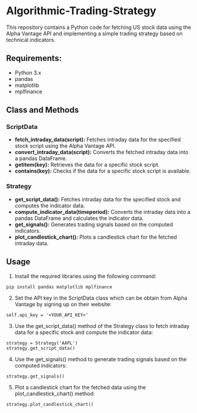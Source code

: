 # Algorithmic-Trading-Strategy
This repository contains a Python code for fetching US stock data using the Alpha Vantage API and implementing a simple trading strategy based on technical indicators.

## Requirements:
  - Python 3.x
  - pandas
  - matplotlib
  - mplfinance

## Class and Methods
### ScriptData
- **fetch_intraday_data(script):** Fetches intraday data for the specified stock script using the Alpha Vantage API.
- **convert_intraday_data(script):** Converts the fetched intraday data into a pandas DataFrame.
- **__getitem__(key):** Retrieves the data for a specific stock script.
- **__contains__(key):** Checks if the data for a specific stock script is available.

### Strategy
- **get_script_data():** Fetches intraday data for the specified stock and computes the indicator data.
- **compute_indicator_data(timeperiod):** Converts the intraday data into a pandas DataFrame and calculates the indicator data.
- **get_signals():** Generates trading signals based on the computed indicators.
- **plot_candlestick_chart():** Plots a candlestick chart for the fetched intraday data.

## Usage
1. Install the required libraries using the following command:
```
pip install pandas matplotlib mplfinance
```
2. Set the API key in the ScriptData class which can be obtain from Alpha Vantage by signing up on their website:
```
self.api_key = '<YOUR_API_KEY>'
```
3. Use the get_script_data() method of the Strategy class to fetch intraday data for a specific stock and compute the indicator data:
```
strategy = Strategy('AAPL')
strategy.get_script_data()
```
4. Use the get_signals() method to generate trading signals based on the computed indicators:
```
strategy.get_signals()
```
5. Plot a candlestick chart for the fetched data using the plot_candlestick_chart() method:
```
strategy.plot_candlestick_chart()
```
